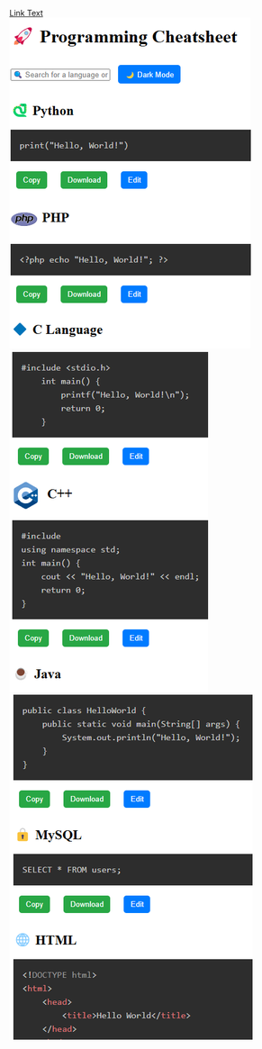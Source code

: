[Link Text](https://rnccsstudent.github.io/cheatsheet/)<br>
![Alt text](https://github.com/rnccsstudent/cheatsheet/blob/5d7acb6948fa9024b4c619aa1451f99c09846ea3/Screenshot%202025-01-29%20180324.png)
![Alt text](https://github.com/rnccsstudent/cheatsheet/blob/396d665e64e6ffd2c45d002748ebc04e8de61494/Screenshot%202025-01-29%20180354.png)
![Alt text](https://github.com/rnccsstudent/cheatsheet/blob/b6d3fdb01f977c83fb7bc703f503b8a0625efc38/Screenshot%202025-01-29%20180423.png)
